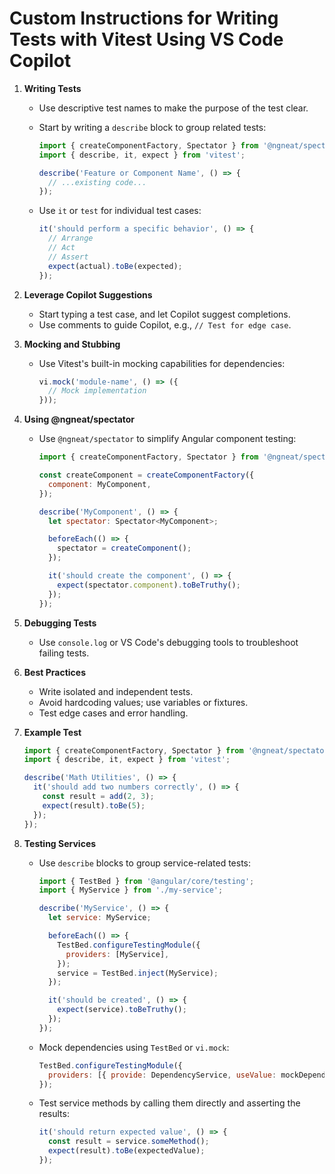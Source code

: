 # Custom Instructions for Writing Tests with Vitest Using VS Code Copilot

1. **Writing Tests**

   - Use descriptive test names to make the purpose of the test clear.
   - Start by writing a `describe` block to group related tests:

     ```javascript
     import { createComponentFactory, Spectator } from '@ngneat/spectator/vitest';
     import { describe, it, expect } from 'vitest';

     describe('Feature or Component Name', () => {
       // ...existing code...
     });
     ```

   - Use `it` or `test` for individual test cases:
     ```javascript
     it('should perform a specific behavior', () => {
       // Arrange
       // Act
       // Assert
       expect(actual).toBe(expected);
     });
     ```

2. **Leverage Copilot Suggestions**

   - Start typing a test case, and let Copilot suggest completions.
   - Use comments to guide Copilot, e.g., `// Test for edge case`.

3. **Mocking and Stubbing**

   - Use Vitest's built-in mocking capabilities for dependencies:
     ```javascript
     vi.mock('module-name', () => ({
       // Mock implementation
     }));
     ```

4. **Using @ngneat/spectator**

   - Use `@ngneat/spectator` to simplify Angular component testing:

     ```javascript
     import { createComponentFactory, Spectator } from '@ngneat/spectator/vitest';

     const createComponent = createComponentFactory({
       component: MyComponent,
     });

     describe('MyComponent', () => {
       let spectator: Spectator<MyComponent>;

       beforeEach(() => {
         spectator = createComponent();
       });

       it('should create the component', () => {
         expect(spectator.component).toBeTruthy();
       });
     });
     ```

5. **Debugging Tests**

   - Use `console.log` or VS Code's debugging tools to troubleshoot failing tests.

6. **Best Practices**

   - Write isolated and independent tests.
   - Avoid hardcoding values; use variables or fixtures.
   - Test edge cases and error handling.

7. **Example Test**

   ```javascript
   import { createComponentFactory, Spectator } from '@ngneat/spectator/vitest';
   import { describe, it, expect } from 'vitest';

   describe('Math Utilities', () => {
     it('should add two numbers correctly', () => {
       const result = add(2, 3);
       expect(result).toBe(5);
     });
   });
   ```

8. **Testing Services**

   - Use `describe` blocks to group service-related tests:

     ```javascript
     import { TestBed } from '@angular/core/testing';
     import { MyService } from './my-service';

     describe('MyService', () => {
       let service: MyService;

       beforeEach(() => {
         TestBed.configureTestingModule({
           providers: [MyService],
         });
         service = TestBed.inject(MyService);
       });

       it('should be created', () => {
         expect(service).toBeTruthy();
       });
     });
     ```

   - Mock dependencies using `TestBed` or `vi.mock`:

     ```javascript
     TestBed.configureTestingModule({
       providers: [{ provide: DependencyService, useValue: mockDependency }],
     });
     ```

   - Test service methods by calling them directly and asserting the results:
     ```javascript
     it('should return expected value', () => {
       const result = service.someMethod();
       expect(result).toBe(expectedValue);
     });
     ```
